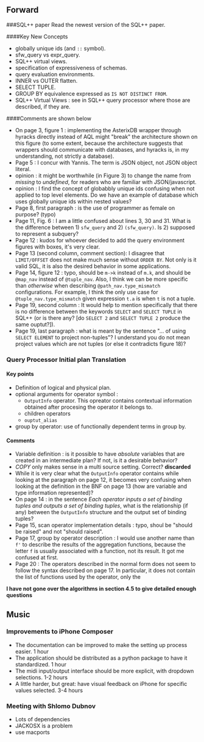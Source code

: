 ## Forward

###SQL++ paper
Read the newest version of the SQL++ paper.

####Key New Concepts

 - globally unique ids (and `::` symbol).
 - sfw_query vs expr_query.
 - SQL++ virtual views.
 - specification of expressiveness of schemas.
 - query evaluation environments.
 - INNER vs OUTER flatten.
 - SELECT TUPLE.
 - GROUP BY equivalence expressed as `IS NOT DISTINCT FROM`.
 - SQL++ Virtual Views : see in SQL++ query processor where those are described, if they are.
 
####Comments are shown below

 - On page 3, figure 1 : implementing the AsterixDB wrapper through hyracks directly instead of AQL might "break" the architecture shown on this figure (to some extent, because the architecture suggests that wrappers should communicate with databases, and hyracks is, in my understanding, not strictly a database).
 - Page 5 : I concur with Yannis. The term is JSON object, not JSON object literal.
 - opinion : it might be worthwhile (in Figure 3) to change the name from *missing* to *undefined*, for readers who are familiar with JSON/javascript.
 - opinion : I find the concept of globabbly unique ids confusing when not applied to top level elements. Do we have an example of database which uses globally unique ids within nested values?
 - Page 8, first paragraph : is the use of programmer as female on purpose? (typo)
 - Page 11, Fig. 6 : I am a little confused about lines 3, 30 and 31. What is the difference between 1) `sfw_query` and 2) `(sfw_query)`. Is 2) supposed to represent a subquery?
 - Page 12 : kudos for whoever decided to add the query environment figures with boxes, it's very clear.
 - Page 13 (second column, comment section): I disagree that `LIMIT/OFFSET` does not make much sense without `ORDER BY`. Not only is it valid SQL, it is also the desired behavior in some applications.
 - Page 14, figure 12 : typo, should be `m->k` instead of `m.k`, and should be `@map_nav` instead of `@tuple_nav`. Also, I think we can be more specific than *otherwise* when describing `@path_nav.type_mismatch` configurations. For example, I think the only use case for `@tuple_nav.type_mismatch` given expression `t.a` is when `t` is not a tuple.
 - Page 19, second column : It would help to mention specifically that there is no difference between the keywords `SELECT` and `SELECT TUPLE` in SQL++ (or is there any? [do `SELECT 2` and `SELECT TUPLE 2` produce the same ouptut?]). 
 - Page 19, last paragraph : what is meant by the sentence "... of using `SELECT ELEMENT` to project non-tuples"? I understand you do not mean project values which are not tuples (or else it contradicts figure 18)?

### Query Processor Initial plan Translation

#### Key points
 - Definition of logical and physical plan.
 - optional arguments for operator symbol : 
   - `OutputInfo` operator. This opreator contains contextual information obtained after procesing the operator it belongs to.
   - children operators
   - `ouptut_alias`
 - group by operator: use of functionally dependent terms in group by.

#### Comments
 - Variable definition : is it possible to have *absolute* variables that are created in an intermediate plan? If not, is it a desirable behavior?
 - *COPY* only makes sense in a multi source setting. Correct? **discarded**
 - While it is very clear what the `OutputInfo` operator contains while looking at the paragraph on page 12, it becomes very confusing when looking at the definition in the BNF on page 13 (how are variable and type information represented)?
 - On page 14 : in the sentence *Each operator inputs a set of binding tuples and outputs a set of binding tuples*, what is the relationship (if any) between the `OutputInfo` structure and the output set of binding tuples?
 - Page 15, scan operator implementation details : typo, shoul be "should be raised" and not "should raised".
 - Page 17, group by operator description : I would use another name than `f'` to describe the results of the aggregation functions, because the letter `f` is usually associated with a function, not its result. It got me confused at first.
 - Page 20 : The operators described in the normal form does not seem to follow the syntax described on page 17. In particular, it does not contain the list of functions used by the operator, only the 
  
**I have not gone over the algorithms in section 4.5 to give detailed enough questions**  

## Music

### Improvements to iPhone Composer
 - The documentation can be improved to make the setting up process easier. 1 hour
 - The application should be distributed as a python package to have it standardized. 1 hour
 - The midi input/output interface should be more explicit, with dropdown selections. 1-2 hours
 - A little harder, but great: have visual feedback on iPhone for specific values selected. 3-4 hours

### Meeting with Shlomo Dubnov
- Lots of dependencies
- JACKOSX is a problem
- use macports
